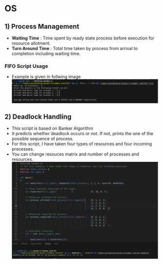 # OS

## 1) Process Management
- __Waiting Time__ : Time spent by ready state process before execution for resource allotment.
- __Turn Around Time__ : Total time taken by process from arrival to completion including waiting time.
### FIFO Script Usage
- Example is given in follwing image\
![fifo.png](./fifo.png)

## 2) Deadlock Handling
- This script is based on Banker Algorithm
- It predicts whether deadlock occurs or not. If not, prints the one of the possible sequence of process.
-  For this script, I have taken four types of resources and four incoming processes.
- You can change resouces matrix and number of processes and resources.\
![deadlock.png](./deadlock.png)
